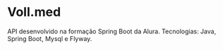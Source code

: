 # Voll.med
API desenvolvido na formação Spring Boot da Alura.
Tecnologias: Java, Spring Boot, Mysql e Flyway.
